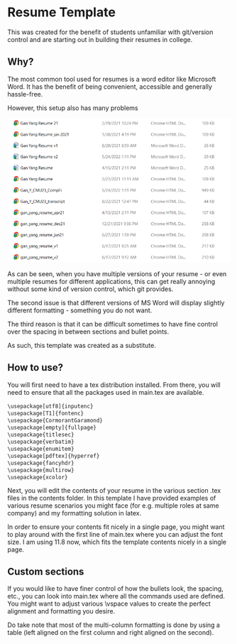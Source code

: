 # Resume Template

This was created for the benefit of students unfamiliar with git/version control and are starting out in building their resumes in college.

## Why?
The most common tool used for resumes is a word editor like Microsoft Word. It has the benefit of being convenient, accessible and generally hassle-free. 

However, this setup also has many problems

![Alt text](res/msword_problems.png?raw=true "msword_problems")

As can be seen, when you have multiple versions of your resume - or even multiple resumes for different applications, this can get really annoying without some kind of version control, which git provides. 

The second issue is that different versions of MS Word will display slightly different formatting - something you do not want. 

The third reason is that it can be difficult sometimes to have fine control over the spacing in between sections and bullet points. 

As such, this template was created as a substitute. 

## How to use?
You will first need to have a tex distribution installed. From there, you will need to ensure that all the packages used in main.tex are available.

````{verbatim, lang = "latex"}
\usepackage[utf8]{inputenc}
\usepackage[T1]{fontenc}
\usepackage{CormorantGaramond}
\usepackage[empty]{fullpage}
\usepackage{titlesec}
\usepackage{verbatim}
\usepackage{enumitem}
\usepackage[pdftex]{hyperref}
\usepackage{fancyhdr}
\usepackage{multirow}
\usepackage{xcolor}
````

Next, you will edit the contents of your resume in the various section .tex files in the contents folder. In this template I have provided examples of various resume scenarios you might face (for e.g. multiple roles at same company) and my formatting solution in latex. 

In order to ensure your contents fit nicely in a single page, you might want to play around with the first line of main.tex where you can adjust the font size. I am using 11.8 now, which fits the template contents nicely in a single page. 

## Custom sections
If you would like to have finer control of how the bullets look, the spacing, etc., you can look into main.tex where all the commands used are defined. You might want to adjust various \vspace values to create the perfect alignment and formatting you desire. 

Do take note that most of the multi-column formatting is done by using a table (left aligned on the first column and right aligned on the second).
